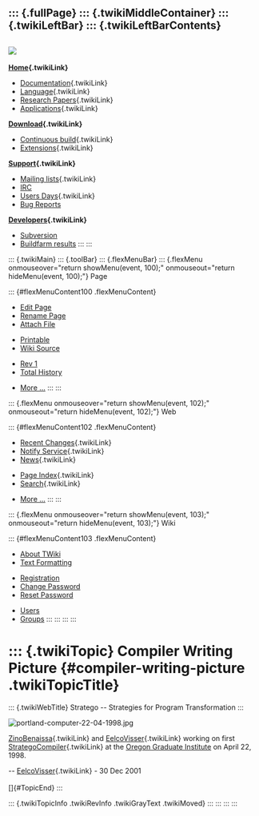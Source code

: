 ::: {.fullPage}
::: {.twikiMiddleContainer}
::: {.twikiLeftBar}
::: {.twikiLeftBarContents}
  ----------------------------------------------------------------------------------
  [![](../pub/Stratego/StrategoLogo/StrategoLogoTextlessWhite-100px.png)](WebHome)
  ----------------------------------------------------------------------------------

**[Home](WebHome){.twikiLink}**

-   [Documentation](StrategoDocumentation){.twikiLink}
-   [Language](StrategoLanguage){.twikiLink}
-   [Research Papers](StrategoPublications){.twikiLink}
-   [Applications](StrategoApplication){.twikiLink}

**[Download](StrategoDownload){.twikiLink}**

-   [Continuous build](ContinuousBuild){.twikiLink}
-   [Extensions](AdditionalPackageDownload){.twikiLink}

**[Support](StrategoSupport){.twikiLink}**

-   [Mailing lists](MailingList){.twikiLink}
-   [IRC](irc://irc.freenode.net/#stratego)
-   [Users Days](StrategoUsersDay){.twikiLink}
-   [Bug Reports](http://yellowgrass.org/project/StrategoXT)

**[Developers](StrategoDev){.twikiLink}**

-   [Subversion](https://svn.strategoxt.org/repos/StrategoXT/strategoxt/trunk)
-   [Buildfarm
    results](http://hydra.nixos.org/jobset/strategoxt/strategoxt-release/all)
:::
:::

::: {.twikiMain}
::: {.toolBar}
::: {.flexMenuBar}
::: {.flexMenu onmouseover="return showMenu(event, 100);" onmouseout="return hideMenu(event, 100);"}
Page

::: {#flexMenuContent100 .flexMenuContent}
-   [Edit
    Page](http://www.program-transformation.org/edit/Stratego/CompilerWritingPicture?t=1536825571)
-   [Rename
    Page](http://www.program-transformation.org/rename/Stratego/CompilerWritingPicture)
-   [Attach
    File](http://www.program-transformation.org/attach/Stratego/CompilerWritingPicture)

<!-- -->

-   [Printable](http://www.program-transformation.org/view/Stratego/CompilerWritingPicture?skin=print.pattern)
-   [Wiki
    Source](http://www.program-transformation.org/view/Stratego/CompilerWritingPicture?skin=text&raw=on&contenttype=text/plain)

<!-- -->

-   [Rev
    1](http://www.program-transformation.org/view/Stratego/CompilerWritingPicture?rev=1.1)
-   [Total
    History](http://www.program-transformation.org/rdiff/Stratego/CompilerWritingPicture)

<!-- -->

-   [More
    \...](http://www.program-transformation.org/oops/Stratego/CompilerWritingPicture?template=oopsmore&param1=1.1&param2=1.1)
:::
:::

::: {.flexMenu onmouseover="return showMenu(event, 102);" onmouseout="return hideMenu(event, 102);"}
Web

::: {#flexMenuContent102 .flexMenuContent}
-   [Recent Changes](WebChanges){.twikiLink}
-   [Notify Service](WebNotify){.twikiLink}
-   [News](WebNews){.twikiLink}

<!-- -->

-   [Page Index](WebIndex){.twikiLink}
-   [Search](WebSearch){.twikiLink}

<!-- -->

-   [More
    \...](http://www.program-transformation.org/oops/Stratego/CompilerWritingPicture?template=oopsmore&param1=1.1&param2=1.1)
:::
:::

::: {.flexMenu onmouseover="return showMenu(event, 103);" onmouseout="return hideMenu(event, 103);"}
Wiki

::: {#flexMenuContent103 .flexMenuContent}
-   [About
    TWiki](http://www.program-transformation.org/view/TWiki/WebHome)
-   [Text
    Formatting](http://www.program-transformation.org/view/TWiki/TextFormattingRules)

<!-- -->

-   [Registration](http://www.program-transformation.org/view/TWiki/TWikiRegistration)
-   [Change
    Password](http://www.program-transformation.org/view/TWiki/ChangePassword)
-   [Reset
    Password](http://www.program-transformation.org/view/TWiki/ResetPassword)

<!-- -->

-   [Users](http://www.program-transformation.org/view/Main/TWikiUsers)
-   [Groups](http://www.program-transformation.org/view/Main/TWikiGroups)
:::
:::
:::
:::

::: {.twikiTopic}
Compiler Writing Picture {#compiler-writing-picture .twikiTopicTitle}
========================

::: {.twikiWebTitle}
Stratego \-- Strategies for Program Transformation
:::

![portland-computer-22-04-1998.jpg](http://www.cs.uu.nl/~visser/pictures/portland-computer-22-04-1998.jpg)

[ZinoBenaissa](../Transform/ZinoBenaissa){.twikiLink} and
[EelcoVisser](../Transform/EelcoVisser){.twikiLink} working on first
[StrategoCompiler](StrategoCompiler){.twikiLink} at the [Oregon Graduate
Institute](http://www.cse.ogi.edu) on April 22, 1998.

\-- [EelcoVisser](../Main/EelcoVisser){.twikiLink} - 30 Dec 2001\
\
[]{#TopicEnd}
:::

::: {.twikiTopicInfo .twikiRevInfo .twikiGrayText .twikiMoved}
:::
:::
:::
:::
